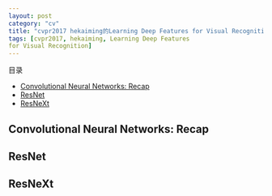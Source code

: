 ```yaml
---
layout: post
category: "cv"
title: "cvpr2017 hekaiming的Learning Deep Features for Visual Recognition"
tags: [cvpr2017, hekaiming, Learning Deep Features
for Visual Recognition]
---
```


目录

<!-- TOC -->

- [Convolutional Neural Networks: Recap](#convolutional-neural-networks-recap)
- [ResNet](#resnet)
- [ResNeXt](#resnext)

<!-- /TOC -->

## Convolutional Neural Networks: Recap

## ResNet

## ResNeXt
